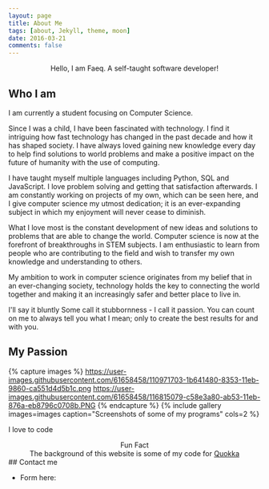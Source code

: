 ```yaml
---
layout: page
title: About Me
tags: [about, Jekyll, theme, moon]
date: 2016-03-21
comments: false
---
```

    
<center>Hello, I am Faeq. A self-taught software developer!</center>

## Who I am
I am currently a student focusing on Computer Science. 

Since I was a child, I have been fascinated with technology. I find it intriguing how fast technology has changed in the past decade and how it has shaped society. I have always loved gaining new knowledge every day to help find solutions to world problems and make a positive impact on the future of humanity with the use of computing.

I have taught myself multiple languages including Python, SQL and JavaScript. I love problem solving and getting that satisfaction afterwards. I am constantly working on projects of my own, which can be seen here, and I give computer science my utmost dedication; it is an ever-expanding subject in which my enjoyment will never cease to diminish.

What I love most is the constant development of new ideas and solutions to problems that are able to change the world. Computer science is now at the forefront of breakthroughs in STEM subjects. I am enthusiastic to learn from people who are contributing to the field and wish to transfer my own knowledge and understanding to others.

My ambition to work in computer science originates from my belief that in an ever-changing society, technology holds the key to connecting the world together and making it an increasingly safer and better place to live in.

I'll say it bluntly
Some call it stubbornness - I call it passion. You can count on me to always tell you what I mean; only to create the best results for and with you.

## My Passion

{% capture images %}
    https://user-images.githubusercontent.com/61658458/110971703-1b641480-8353-11eb-9860-ca551d4d5b1c.png
    https://user-images.githubusercontent.com/61658458/116815079-c58e3a80-ab53-11eb-876a-eb8796c0708b.PNG
{% endcapture %}
{% include gallery images=images caption="Screenshots of some of my programs" cols=2 %}

I love to code

<center>Fun Fact</center>
<center>The background of this website is some of my code for <a href="https://github.com/Faeq-F/Quokka">Quokka</a></center>
## Contact me

- Form here:
